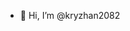 - 👋 Hi, I’m @kryzhan2082

<!---
kryzhan2082/kryzhan2082 is a ✨ special ✨ repository because its `README.md` (this file) appears on your GitHub profile.
You can click the Preview link to take a look at your changes.
--->
